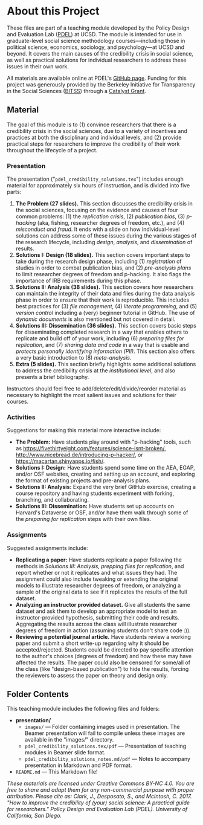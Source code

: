 # About this Project
These files are part of a teaching module developed by the Policy Design and Evaluation Lab ([PDEL](https://pdel.ucsd.edu/)) at UCSD. The module is intended for use in graduate-level social science methodology courses—including those in political science, economics, sociology, and psychology—at UCSD and beyond. It covers the main causes of the credibility crisis in social science, as well as practical solutions for individual researchers to address these issues in their own work.

All materials are available online at PDEL's [GitHub page](https://github.com/PolicyDesignEvaluationLab/teaching-credibility/). Funding for this project was generously provided by the Berkeley Initiative for Transparency in the Social Sciences ([BITSS](http://www.bitss.org/)) through a [Catalyst Grant](http://www.bitss.org/catalysts).

## Material
The goal of this module is to (1) convince researchers that there is a credibility crisis in the social sciences, due to a variety of incentives and practices at both the disciplinary and individual levels, and (2) provide practical steps for researchers to improve the credibility of their work throughout the lifecycle of a project.

### Presentation
The presentation ("`pdel_credibility_solutions.tex`") includes enough material for approximately six hours of instruction, and is divided into five parts:

1. **The Problem (27 slides).** This section discusses the credibility crisis in the social sciences, focusing on the evidence and causes of four common problems: (1) the *replication crisis*, (2) *publication bias*, (3) *p-hacking* (aka, fishing, researcher degrees of freedom, etc.), and (4) *misconduct and fraud*. It ends with a slide on how individual-level solutions can address some of these issues during the various stages of the research lifecycle, including *design*, *analysis*, and *dissemination* of results.
2. **Solutions I: Design (18 slides).** This section covers important steps to take during the research design phase, including (1) *registration* of studies in order to combat publication bias, and (2) *pre-analysis plans* to limit researcher degrees of freedom and p-hacking. It also flags the importance of IRB requirements during this phase.
3. **Solutions II: Analysis (38 slides).** This section covers how researchers can maintain the integrity of their data and files during the data analysis phase in order to ensure that their work is reproducible. This includes best practices for (3) *file management*, (4) *literate programming*, and (5) *version control* including a (very) beginner tutorial in GitHub. The use of *dynamic documents* is also mentioned but not covered in detail.
4. **Solutions III: Dissemination (36 slides).** This section covers basic steps for disseminating completed research in a way that enables others to replicate and build off of your work, including (6) *preparing files for replication*, and (7) *sharing data and code* in a way that is usable and *protects personally identifying information (PII)*. This section also offers a very basic introduction to (8) *meta-analysis*.
5. **Extra (5 slides).** This section briefly highlights some additional solutions to address the credibility crisis at the *institutional level*, and also presents a brief bibliography.  

Instructors should feel free to add/delete/edit/divide/reorder material as necessary to highlight the most salient issues and solutions for their courses.

### Activities
Suggestions for making this material more interactive include:

- **The Problem:** Have students play around with "p-hacking" tools, such as https://fivethirtyeight.com/features/science-isnt-broken/, http://www.nicebread.de/introducing-p-hacker/, or https://macartan.shinyapps.io/fish/.
- **Solutions I: Design:** Have students spend some time on the AEA, EGAP, and/or OSF websites, creating and setting up an account, and exploring the format of existing projects and pre-analysis plans.
- **Solutions II: Analysis:** Expand the very brief GitHub exercise, creating a course repository and having students experiment with forking, branching, and collaborating.
- **Solutions III: Dissemination:**  Have students set up accounts on Harvard's Dataverse or OSF, and/or have them walk through some of the *preparing for replication* steps with their own files.

### Assignments
Suggested assignments include:
- **Replicating a paper:** Have students replicate a paper following the methods in *Solutions III: Analysis, prepping files for replication*, and report whether or not it replicates and what issues they had. The assignment could also include tweaking or extending the original models to illustrate researcher degrees of freedom, or analyzing a sample of the original data to see if it replicates the results of the full dataset.
- **Analyzing an instructor provided dataset.** Give all students the same dataset and ask them to develop an appropriate model to test an instructor-provided hypothesis, submitting their code and results. Aggregating the results across the class will illustrate researcher degrees of freedom in action (assuming students don't share code :)).
- **Reviewing a potential journal article.** Have students review a working paper and submit a short write-up regarding why it should be accepted/rejected. Students could be directed to pay specific attention to the author's choices (degrees of freedom) and how these may have affected the results. The paper could also be censored for some/all of the class (like "design-based publication") to hide the results, forcing the reviewers to assess the paper on theory and design only.

## Folder Contents
This teaching module includes the following files and folders:

- **presentation/**
  - `images/` — Folder containing images used in presentation. The Beamer presentation will fail to compile unless these images are available in the "images/" directory.
  - `pdel_credibility_solutions.tex/pdf` — Presentation of teaching modules in Beamer slide format.
  - `pdel_credibility_solutions_notes.md/pdf` — Notes to accompany presentation in Markdown and PDF format.
- `README.md` — This Markdown file!

*These materials are licensed under Creative Commons BY-NC 4.0. You are free to share and adapt them for any non-commercial purpose with proper attribution. Please cite as: Clark, J., Desposato, S., and McIntosh, C. 2017. "How to improve the credibility of (your) social science: A practical guide for researchers." Policy Design and Evaluation Lab (PDEL). University of California, San Diego.*
